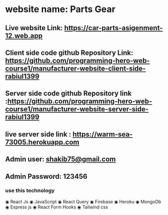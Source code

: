 # website name: Parts Gear

## Live website Link: https://car-parts-asigenment-12.web.app

## Client side code github Repository Link: https://github.com/programming-hero-web-course1/manufacturer-website-client-side-rabiul1399

## Server side code github Repository link :https://github.com/programming-hero-web-course1/manufacturer-website-server-side-rabiul1399

## live server side link : https://warm-sea-73005.herokuapp.com
 

 ## Admin user: shakib75@gmail.com
 ## Admin Password: 123456

### use this technology
◉ React Js
◉ JavaScript 
◉ React Query
◉ Firebase
◉ Heroku 
◉ MongoDb
◉ Express js
◉ React Form Hooks 
◉ Tailwind css 
